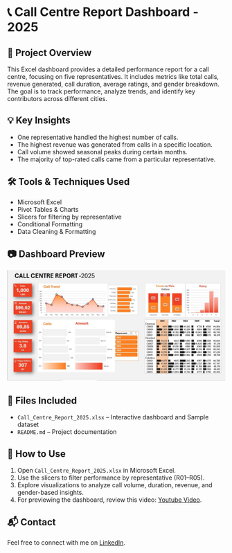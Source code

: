 # 📞 Call Centre Report Dashboard - 2025

## 📝 Project Overview
This Excel dashboard provides a detailed performance report for a call centre, focusing on five representatives. It includes metrics like total calls, revenue generated, call duration, average ratings, and gender breakdown. The goal is to track performance, analyze trends, and identify key contributors across different cities.

## 💡 Key Insights
- One representative handled the highest number of calls.
- The highest revenue was generated from calls in a specific location.
- Call volume showed seasonal peaks during certain months.
- The majority of top-rated calls came from a particular representative.

## 🛠 Tools & Techniques Used
- Microsoft Excel
- Pivot Tables & Charts
- Slicers for filtering by representative
- Conditional Formatting
- Data Cleaning & Formatting

## 📷 Dashboard Preview
![Dashboard Screenshot](./callCentreReportDashboard.JPG)

## 📁 Files Included
- `Call_Centre_Report_2025.xlsx` – Interactive dashboard and Sample dataset
- `README.md` – Project documentation

## 📌 How to Use
1. Open `Call_Centre_Report_2025.xlsx` in Microsoft Excel.
2. Use the slicers to filter performance by representative (R01–R05).
3. Explore visualizations to analyze call volume, duration, revenue, and gender-based insights.
4. For previewing the dashboard, review this video: [Youtube Video](https://youtu.be/mLZ6XvsrvS4).

## 📬 Contact
Feel free to connect with me on [LinkedIn](https://www.linkedin.com/in/maheen-khalid-38a0591b0/).

